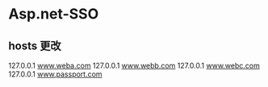 # Asp.net-SSO

## hosts 更改

127.0.0.1	www.weba.com
127.0.0.1	www.webb.com
127.0.0.1	www.webc.com
127.0.0.1	www.passport.com
